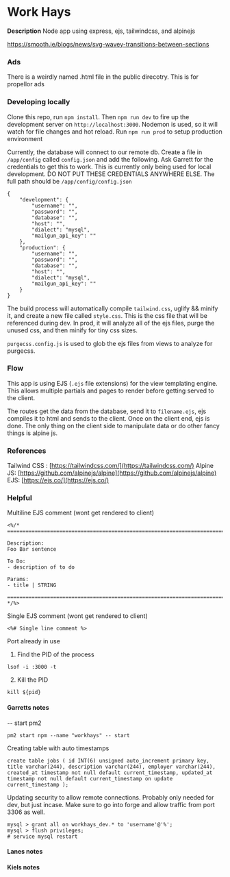 # Work Hays

**Description**
Node app using express, ejs, tailwindcss, and alpinejs

https://smooth.ie/blogs/news/svg-wavey-transitions-between-sections

### Ads

There is a weirdly named .html file in the public
direcotry. This is for propellor ads

### Developing locally

Clone this repo, run `npm install`. Then `npm run dev` to fire up the development server on `http://localhost:3000`. Nodemon is used, so it will watch for file changes and hot reload. Run `npm run prod` to setup production environment

Currently, the database will connect to our remote db. Create a file in `/app/config` called `config.json` and add the following. Ask Garrett for the credentials to get this to work. This is currently only being used for local development. DO NOT PUT THESE CREDENTIALS ANYWHERE ELSE. The full path should be `/app/config/config.json`

```
{
    "development": {
        "username": "",
        "password": "",
        "database": "",
        "host": "",
        "dialect": "mysql",
        "mailgun_api_key": ""
    },
    "production": {
        "username": "",
        "password": "",
        "database": "",
        "host": "",
        "dialect": "mysql",
        "mailgun_api_key": ""
    }
}
```

The build process will automatically compile `tailwind.css`, uglify && minify it, and create a new file called `style.css`. This is the css file that will be referenced during dev. In prod, it will analyze all of the ejs files, purge the unused css, and then minify for tiny css sizes.

`purgecss.config.js` is used to glob the ejs files from views to analyze for purgecss.

### Flow

This app is using EJS (`.ejs` file extensions) for the view templating engine. This allows multiple partials and pages to render before getting served to the client.

The routes get the data from the database, send it to `filename.ejs`, ejs compiles it to html and sends to the client. Once on the client end, ejs is done. The only thing on the client side to manipulate data or do other fancy things is alpine js.

### References

Tailwind CSS : [https://tailwindcss.com/](https://tailwindcss.com/)
Alpine JS: [https://github.com/alpinejs/alpine](https://github.com/alpinejs/alpine)
EJS: [https://ejs.co/](https://ejs.co/)

### Helpful

Multiline EJS comment (wont get rendered to client)

```
<%/*
===========================================================================

Description:
Foo Bar sentence

To Do:
- description of to do

Params:
- title | STRING

===========================================================================
*/%>
```

Single EJS comment (wont get rendered to client)

```
<%# Single line comment %>
```

Port already in use

1. Find the PID of the process

```
lsof -i :3000 -t
```

2. Kill the PID

```
kill ${pid}
```

#### Garretts notes

-- start pm2

```
pm2 start npm --name "workhays" -- start
```

Creating table with auto timestamps

```
create table jobs ( id INT(6) unsigned auto_increment primary key, title varchar(244), description varchar(244), employer varchar(244), created_at timestamp not null default current_timestamp, updated_at timestamp not null default current_timestamp on update current_timestamp );
```

Updating security to allow remote connections. Probably only needed for dev, but just incase. Make sure to go into forge and allow traffic from port 3306 as well.

```
mysql > grant all on workhays_dev.* to 'username'@'%';
mysql > flush privileges;
# service mysql restart
```

#### Lanes notes

#### Kiels notes
